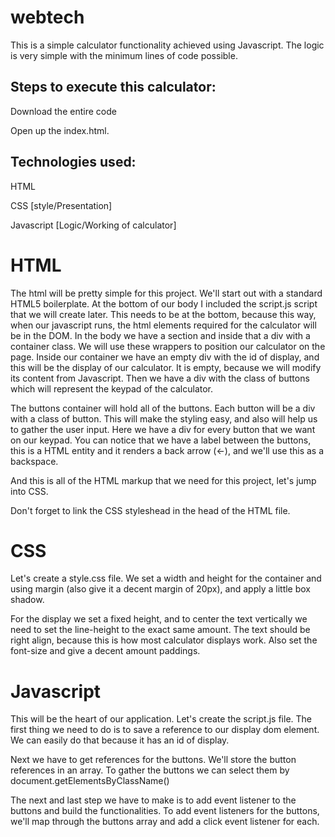 # webtech
This is a simple calculator functionality achieved using Javascript. The logic is very simple with the minimum lines of code possible.

## Steps to execute this calculator:

Download the entire code


Open up the index.html.





## Technologies used:


HTML


CSS [style/Presentation]


Javascript [Logic/Working of calculator]



# HTML

The html will be pretty simple for this project. We'll start out with a standard HTML5 boilerplate. At the bottom of our body I included the script.js script that we will create later. This needs to be at the bottom, because this way, when our javascript runs, the html elements required for the calculator will be in the DOM.
In the body we have a section and inside that a div with a container class. We will use these wrappers to position our calculator on the page. Inside our container we have an empty div with the id of display, and this will be the display of our calculator. It is empty, because we will modify its content from Javascript. Then we have a div with the class of buttons which will represent the keypad of the calculator.


The buttons container will hold all of the buttons. Each button will be a div with a class of button. This will make the styling easy, and also will help us to gather the user input. Here we have a div for every button that we want on our keypad. You can notice that we have a label between the buttons, this is a HTML entity and it renders a back arrow (←), and we'll use this as a backspace.


And this is all of the HTML markup that we need for this project, let's jump into CSS.

Don't forget to link the CSS styleshead in the head of the HTML file.

# CSS

Let's create a style.css file.
We set a width and height for the container and using margin (also give it a decent margin of 20px), and apply a little box shadow.



For the display we set a fixed height, and to center the text vertically we need to set the line-height to the exact same amount. The text should be right align, because this is how most calculator displays work. Also set the font-size and give a decent amount paddings.



# Javascript

This will be the heart of our application. Let's create the script.js file. The first thing we need to do is to save a reference to our display dom element. We can easily do that because it has an id of display.

Next we have to get references for the buttons. We'll store the button references in an array. To gather the buttons we can select them by document.getElementsByClassName()

The next and last step we have to make is to add event listener to the buttons and build the functionalities. To add event listeners for the buttons, we'll map through the buttons array and add a click event listener for each.
